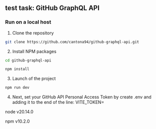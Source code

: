 ## test task: GitHub GraphQL API

### Run on a local host

1. Clone the repository

```sh
git clone https://github.com/cantona94/github-graphql-api.git
```

2. Install NPM packages

```sh
cd github-graphql-api
```

```sh
npm install
```

3. Launch of the project

```sh
npm run dev
```

4. Next, set your GitHub API Personal Access Token by create .env and adding it to the end of the line: VITE_TOKEN=

node v20.14.0

npm v10.2.0
